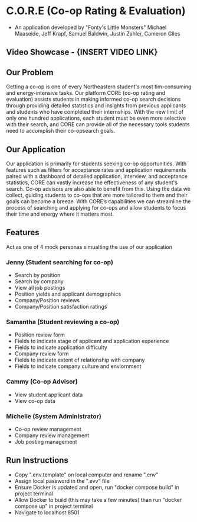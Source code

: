# C.O.R.E (Co-op Rating & Evaluation) 
- An application developed by "Fonty's Little Monsters"
 Michael Maaseide, Jeff Krapf, Samuel Baldwin, Justin Zahler, Cameron Giles

## Video Showcase - {INSERT VIDEO LINK}

## Our Problem 

Getting a co-op is one of every Northeastern student's most tim-consuming and energy-intensive tasks. Our platform CORE (co-op rating and evaluation) assists students in making informed co-op search decisions
through providing detailed statistics and insights from previous applicants and students who have completed their internships. With the new limit of only one hundred applications, each student must be even more selective
with their search, and CORE can provide all of the necessary tools students need to accomplish their co-opsearch goals.

## Our Application

Our application is primarily for students seeking co-op opportunities. With features such as filters for acceptance rates and application requirements paired with a dashboard of detailed application, interview, and acceptance statistics, CORE can vastly increase the effectiveness of any student's search. Co-op advisors are also able to benefit from this. Using the data we collect, guiding students to co-ops that are more tailored to them and their goals can become a breeze. With CORE’s capabilities we can streamline the process of searching and applying for co-ops and allow students to focus their time and energy where it matters most.

## Features 

Act as one of 4 mock personas simualting the use of our application

### Jenny (Student searching for co-op)
- Search by position
- Search by company
- View all job postings
- Position yields and applicant demographics 
- Company/Position reviews
- Company/Position satisfaction ratings

### Samantha (Student reviewing a co-op)
- Position review form
- Fields to indicate stage of applicant and application experience
- Fields to indicate application difficulty
- Company review form
- Fields to indicate extent of relationship with company
- Fields to indicate company culture and enviornment

### Cammy (Co-op Advisor)
- View student applicant data
- View co-op data

### Michelle (System Administrator)
- Co-op review management
- Company review management
- Job posting management

## Run Instructions 

- Copy ".env.template" on local computer and rename ".env"
- Assign local password in the ".evv" file
- Ensure Docker is updated and open, run "docker compose build" in project terminal 
- Allow Docker to build (this may take a few minutes) than run "docker compose up" in project terminal
- Navigate to localhost:8501 


